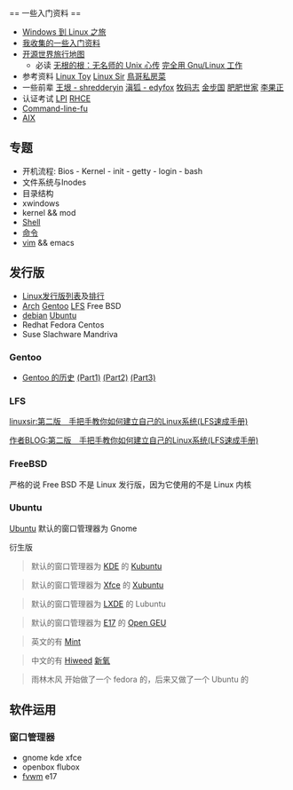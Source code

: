 ﻿== 一些入门资料 ==

  * [Windows 到 Linux 之旅](FWinTnux.md)
  * [我收集的一些入门资料](http://docs.google.com/leaf?id=0BwS1282BBrHnMDY1ZTczZGEtNWRkMS00ZjYyLTllYzYtZWQwNjJmNzI1ZmM4&hl=zh_CN)
  * [开源世界旅行地图](http://linuxtoy.org/docs/guide/)
    * 必读 [无根的根：无名师的 Unix 心传](http://linuxtoy.org/docs/guide/ch12.html) [完全用 Gnu/Linux 工作](http://linuxtoy.org/docs/guide/ch06.html)
  * 参考资料 [Linux Toy](http://www.linuxtoy.org/) [Linux Sir](http://www.linuxsir.org/bbs/) [鳥哥私房菜](http://linux.vbird.org/)
  * 一些前辈 [王垠 - shredderyin](http://docs.huihoo.com/homepage/shredderyin/) [滇狐 - edyfox](http://edyfox.codecarver.org) [牧码志](http://www.leninlee.cn/) [金步国](http://lamp.linux.gov.cn/) [肥肥世家](http://www.ringkee.com/) [李果正](http://edt1023.sayya.org/)
  * 认证考试 [LPI](ExamLPI.md) [RHCE](ExamRHCE.md)
  * [Command-line-fu](http://www.commandlinefu.com/commands/browse)
  * [AIX](http://www.loveunix.net/index.php)

## 专题 ##

  * 开机流程: Bios - Kernel - init - getty - login - bash
  * 文件系统与Inodes
  * 目录结构
  * xwindows
  * kernel && mod
  * [Shell](Shell.md)
  * [命令](linuxcmds.md)
  * [vim](vim.md) && emacs

## 发行版 ##
  * [Linux发行版列表](http://zh.wikipedia.org/w/index.php?title=%E7%99%BC%E8%A1%8C%E7%89%88&variant=zh-cn)及[排行](http://linux.ubuntu.org.cn/)
  * [Arch](http://code.google.com/p/archpkg-ft/wiki/Archinux) [Gentoo](#Gentoo.md) [LFS](#LFS.md) Free BSD
  * [debian](http://www.debian.org/) [Ubuntu](#Ubuntu.md)
  * Redhat Fedora Centos
  * Suse Slachware Mandriva

### Gentoo ###
  * [Gentoo 的历史](HisGenToo.md) [(Part1)](http://linuxfans.org/bbs/viewthread.php?tid=161144) [(Part2)](http://linuxfans.org/bbs/viewthread.php?tid=162060) [(Part3)](http://linuxfans.org/bbs/viewthread.php?tid=163567)

### LFS ###

[linuxsir:第二版　手把手教你如何建立自己的Linux系统(LFS速成手册)](http://www.linuxsir.org/bbs/thread322894.html)

[作者BLOG:第二版　手把手教你如何建立自己的Linux系统(LFS速成手册)](http://blog.chinaunix.net/u/13265/showart.php?id=477122)

### FreeBSD ###

严格的说 Free BSD 不是 Linux 发行版，因为它使用的不是 Linux 内核

### Ubuntu ###

[Ubuntu](http://forum.ubuntu.org.cn/)   默认的窗口管理器为 Gnome

衍生版

> 默认的窗口管理器为 [KDE](http://www.kde.org/)  的 [Kubuntu](http://www.kubuntu.org/)

> 默认的窗口管理器为 [Xfce](http://www.xfce.org/) 的 [Xubuntu](http://www.xubuntu.org/)

> 默认的窗口管理器为 [LXDE](http://www.lxde.org/) 的 Lubuntu

> 默认的窗口管理器为 [E17](http://www.enlightenment.org)  的 [Open GEU](http://opengeu.intilinux.com/)

> 英文的有 [Mint](http://www.linuxmint.com/)

> 中文的有 [Hiweed](http://www.hiweed.com/) [新氧](http://www.xylinux.com/)

> 雨林木风 开始做了一个 fedora 的，后来又做了一个 Ubuntu 的

## 软件运用 ##

### 窗口管理器 ###

  * gnome kde xfce
  * openbox flubox
  * [fvwm](http://blog.chinaunix.net/u1/34190/showart_263888.html) e17
